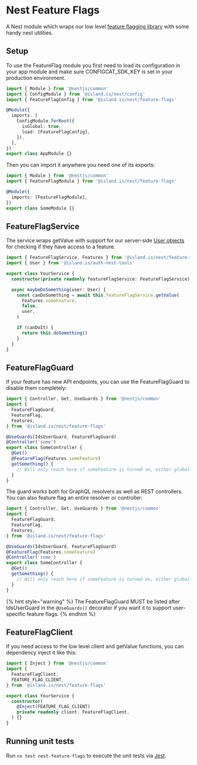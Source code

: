 # Nest Feature Flags

A Nest module which wraps our low level [feature flagging library](../../feature-flags/README.md) with some handy nest utilities.

## Setup

To use the FeatureFlag module you first need to load its configuration in your app module and make sure CONFIGCAT_SDK_KEY is set in your production environment.

```typescript
import { Module } from '@nestjs/common'
import { ConfigModule } from '@island.is/nest/config'
import { FeatureFlagConfig } from '@island.is/nest/feature-flags'

@Module({
  imports: [
    ConfigModule.forRoot({
      isGlobal: true,
      load: [FeatureFlagConfig],
    }),
  ],
})
export class AppModule {}
```

Then you can import it anywhere you need one of its exports:

```typescript
import { Module } from '@nestjs/common'
import { FeatureFlagModule } from '@island.is/nest/feature-flags'

@Module({
  imports: [FeatureFlagModule],
})
export class SomeModule {}
```

## FeatureFlagService

The service wraps getValue with support for our server-side [User objects](../../auth-nest-tools/README.md) for checking if they have access to a feature.

```typescript
import { FeatureFlagService, Features } from '@island.is/nest/feature-flags'
import { User } from '@island.is/auth-nest-tools'

export class YourService {
  constructor(private readonly featureFlagService: FeatureFlagService) {}

  async maybeDoSomething(user: User) {
    const canDoSomething = await this.featureFlagService.getValue(
      Features.someFeature,
      false,
      user,
    )

    if (canDoIt) {
      return this.doSomething()
    }
  }
}
```

## FeatureFlagGuard

If your feature has new API endpoints, you can use the FeatureFlagGuard to disable them completely:

```typescript
import { Controller, Get, UseGuards } from '@nestjs/common'
import {
  FeatureFlagGuard,
  FeatureFlag,
  Features,
} from '@island.is/nest/feature-flags'

@UseGuards(IdsUserGuard, FeatureFlagGuard)
@Controller('some')
export class SomeController {
  @Get()
  @FeatureFlag(Features.someFeature)
  getSomething() {
    // Will only reach here if someFeature is turned on, either globally or for the authenticated user.
  }
}
```

The guard works both for GraphQL resolvers as well as REST controllers. You can also feature flag an entire resolver or controller:

```typescript
import { Controller, Get, UseGuards } from '@nestjs/common'
import {
  FeatureFlagGuard,
  FeatureFlag,
  Features,
} from '@island.is/nest/feature-flags'

@UseGuards(IdsUserGuard, FeatureFlagGuard)
@FeatureFlag(Features.someFeature)
@Controller('some')
export class SomeController {
  @Get()
  getSomething() {
    // Will only reach here if someFeature is turned on, either globally or for the authenticated user.
  }
}
```

{% hint style="warning" %}
The FeatureFlagGuard MUST be listed after IdsUserGuard in the `@UseGuards()` decorator if you want it to support user-specific feature flags.
{% endhint %}

## FeatureFlagClient

If you need access to the low level client and getValue functions, you can dependency inject it like this:

```typescript
import { Inject } from '@nestjs/common'
import {
  FeatureFlagClient,
  FEATURE_FLAG_CLIENT,
} from '@island.is/nest/feature-flags'

export class YourService {
  constructor(
    @Inject(FEATURE_FLAG_CLIENT)
    private readonly client: FeatureFlagClient,
  ) {}
}
```

## Running unit tests

Run `nx test nest-feature-flags` to execute the unit tests via [Jest](https://jestjs.io).
